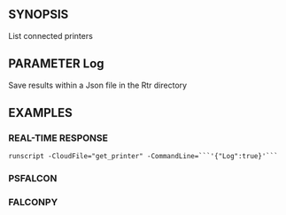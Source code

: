 ## SYNOPSIS
List connected printers

## PARAMETER Log
Save results within a Json file in the Rtr directory

## EXAMPLES

### REAL-TIME RESPONSE
```
runscript -CloudFile="get_printer" -CommandLine=```'{"Log":true}'```
```
### PSFALCON

### FALCONPY
